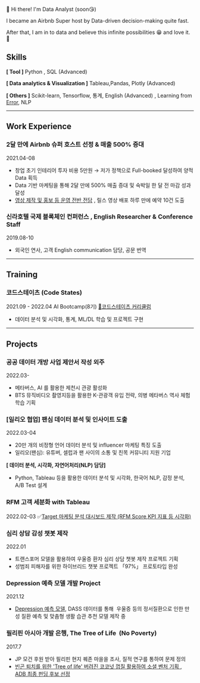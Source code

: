 👋 Hi there! I'm Data Analyst (soon😘)

I became an Airbnb Super host by Data-driven decision-making quite fast.

After that, I am in to data and believe this infinite possibilities 😁 and love it. 💖
## Skills

**[ Tool ]** Python , SQL (Advanced) 

**[ Data analytics & Visualization ]** Tableau,Pandas, Plotly  (Advanced) 

**[ Others ]** Scikit-learn, Tensorflow, 통계, English (Advanced) , Learning from [Error](https://github.com/dotruni/TIL/tree/main/Error), NLP

---

## Work Experience

### 2달 만에 Airbnb 슈퍼 호스트 선정 & 매출 500% 증대
2021.04-08
- 창업 초기 인테리어 투자 비용 5만원 → 저가 정책으로 Full-booked 달성하여 양적 Data 획득
- Data 기반 마케팅을 통해 2달 만에 500% 매출 증대  및 숙박일 한 달 전 마감 성과 달성
- [영상 제작 및 홍보 등 운영 전반 전담](https://www.instagram.com/frida_forest_/) , 릴스 영상 배포 하루 만에 예약 10건 도출
  
### 신라호텔 국제 블록체인 컨퍼런스 **,** English Researcher & Conference Staff
2019.08-10  
- 외국인 연사, 고객 English communication 담당, 공문 번역

---
## Training
### 코드스테이츠 (Code States)
2021.09 - 2022.04
 AI Bootcamp(8기) [🔗코드스테이츠 커리큘럼](https://aib.oopy.io/)
- 데이터 분석 및 시각화, 통계, ML/DL 학습 및 프로젝트 구현
---

## Projects
### 공공 데이터 개방 사업 제안서 작성 외주 
2022.03-
- 메타버스, AI 를 활용한 제천시 관광 활성화
- BTS 뮤직비디오 촬영지등을 활용한 K-관광객 유입 전략, 의병 메타버스 역사 체험 학습 기획

### [일리오 협업] 팬심 데이터 분석 및 인사이트 도출
2022.03-04 
-  20만 개의 비정형 언어 데이터 분석 및 influencer 마케팅 특징 도출 
- 일리오(팬심): 유튜버, 셀럽과 팬 사이의 소통 및 친목 커뮤니티 지원 기업 

**[ 데이터 분석, 시각화, 자연어처리(NLP) 담당]** 
- Python, Tableau 등을 활용한 데이터 분석 및 시각화, 한국어 NLP, 감정 분석, A/B Test 설계

### RFM 고객 세분화 with Tableau
2022.02-03
✅[Target 마케팅 분석 대시보드 제작 (RFM Score,KPI 지표 등 시각화)](https://public.tableau.com/app/profile/.43405781/viz/RFMCustomerSegmentation_16457649669220/1)  

### 심리 상담 감성 챗봇 제작
2022.01
- 트랜스포머 모델을 활용하여 우울증 환자 심리 상담 챗봇 제작 프로젝트 기획
- 성범죄 피해자를 위한 하이브리드 챗봇 프로젝트 「97%」 프로토타입 완성

### Depression 예측 모델 개발 Project
2021.12
- [Depression 예측 모델](https://docs.google.com/presentation/u/0/d/1h_Havpr1ObxcyurwuPPRY4_TA2AuDbepF16-CFYzZ-0/edit), DASS 데이터를 통해  우울증 등의 정서질환으로 인한 만성 질환 예측 및 맞춤형 생활 습관 추천 모델 제작 중

### 필리핀 아시아 개발 은행, **The Tree of Life  (No Poverty)**
2017.7
- JP 모건 후원 받아 필리핀 현지 퀘존 마을을 조사, 질적 연구를 통하여 문제 정의
- [빈곤 퇴치를 위한 'Tree of life' 버려진 코코넛 껍질 활용하여 소셜 벤처 기획 , ADB 최종 펀딩 후보 선정](https://drive.google.com/file/d/1J6qbQuX7hBlYf1nG94F0Novd9RxpjaDh/view?usp=sharing)

